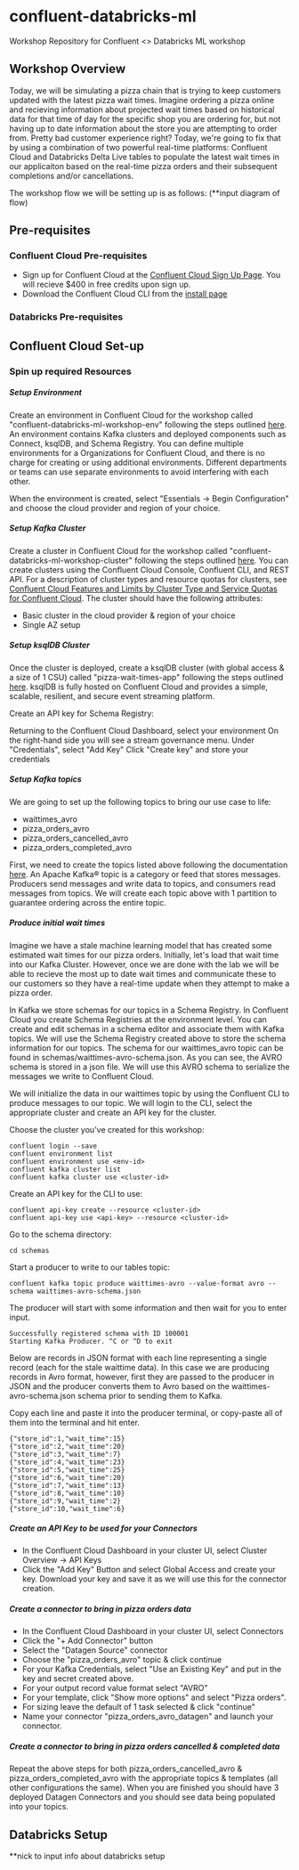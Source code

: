 # confluent-databricks-ml
Workshop Repository for Confluent &lt;> Databricks ML workshop 

## Workshop Overview 

Today, we will be simulating a pizza chain that is trying to keep customers updated with the latest pizza wait times. Imagine ordering a pizza online and recieving information about projected wait times based on historical data for that time of day for the specific shop you are ordering for, but not having up to date information about the store you are attempting to order from. Pretty bad customer experience right? Today, we're going to fix that by using a combination of two powerful real-time platforms: Confluent Cloud and Databricks Delta Live tables to populate the latest wait times in our applicaiton based on the real-time pizza orders and their subsequent completions and/or cancellations.    

The workshop flow we will be setting up is as follows: (**input diagram of flow) 

## Pre-requisites 

### Confluent Cloud Pre-requisites 

- Sign up for Confluent Cloud at the [Confluent Cloud Sign Up Page](https://confluent.cloud/signup). You will recieve $400 in free credits upon sign up. 
- Download the Confluent Cloud CLI from the [install page](https://docs.confluent.io/confluent-cli/current/install.html)

### Databricks Pre-requisites 

## Confluent Cloud Set-up

### Spin up required Resources 

##### Setup Environment

Create an environment in Confluent Cloud for the workshop called "confluent-databricks-ml-workshop-env" following the steps outlined [here](https://docs.confluent.io/cloud/current/access-management/hierarchy/cloud-environments.html#add-an-environment). An environment contains Kafka clusters and deployed components such as Connect, ksqlDB, and Schema Registry. You can define multiple environments for a Organizations for Confluent Cloud, and there is no charge for creating or using additional environments. Different departments or teams can use separate environments to avoid interfering with each other.    

When the environment is created, select "Essentials -> Begin Configuration" and choose the cloud provider and region of your choice.    

##### Setup Kafka Cluster

Create a cluster in Confluent Cloud for the workshop called "confluent-databricks-ml-workshop-cluster" following the steps outlined [here](https://docs.confluent.io/cloud/current/clusters/create-cluster.html#create-clusters). You can create clusters using the Confluent Cloud Console, Confluent CLI, and REST API. For a description of cluster types and resource quotas for clusters, see [Confluent Cloud Features and Limits by Cluster Type and Service Quotas for Confluent Cloud](https://docs.confluent.io/cloud/current/quotas/index.html#service-quotas-for-ccloud). The cluster should have the following attributes: 
- Basic cluster in the cloud provider & region of your choice
- Single AZ setup      

##### Setup ksqlDB Cluster

Once the cluster is deployed, create a ksqlDB cluster (with global access & a size of 1 CSU) called "pizza-wait-times-app" following the steps outlined [here](https://docs.confluent.io/cloud/current/get-started/index.html#step-1-create-a-ksql-cloud-cluster-in-ccloud). ksqlDB is fully hosted on Confluent Cloud and provides a simple, scalable, resilient, and secure event streaming platform.   


Create an API key for Schema Registry:     

Returning to the Confluent Cloud Dashboard, select your environment
On the right-hand side you will see a stream governance menu. Under "Credentials", select "Add Key"
Click "Create key" and store your credentials

##### Setup Kafka topics 

We are going to set up the following topics to bring our use case to life: 
- waittimes_avro 
- pizza_orders_avro 
- pizza_orders_cancelled_avro 
- pizza_orders_completed_avro 

First, we need to create the topics listed above following the documentation [here](https://docs.confluent.io/cloud/current/client-apps/topics/manage.html#create-a-topic). An Apache Kafka® topic is a category or feed that stores messages. Producers send messages and write data to topics, and consumers read messages from topics. We will create each topic above with 1 partition to guarantee ordering across the entire topic.     

##### Produce initial wait times

Imagine we have a stale machine learning model that has created some estimated wait times for our pizza orders. Initially, let's load that wait time into our Kafka Cluster. However, once we are done with the lab we will be able to recieve the most up to date wait times and communicate these to our customers so they have a real-time update when they attempt to make a pizza order.     

In Kafka we store schemas for our topics in a Schema Registry. In Confluent Cloud you create Schema Registries at the environment level. You can create and edit schemas in a schema editor and associate them with Kafka topics. We will use the Schema Registry created above to store the schema information for our topics. The schema for our waittimes_avro topic can be found in schemas/waittimes-avro-schema.json. As you can see, the AVRO schema is stored in a json file. We will use this AVRO schema to serialize the messages we write to Confluent Cloud.      

We will initialize the data in our waittimes topic by using the Confluent CLI to produce messages to our topic. We will login to the CLI, select the appropriate cluster and create an API key for the cluster.      

Choose the cluster you've created for this workshop:     
```
confluent login --save
confluent environment list 
confluent environment use <env-id> 
confluent kafka cluster list 
confluent kafka cluster use <cluster-id> 
```

Create an API key for the CLI to use:   
```
confluent api-key create --resource <cluster-id>
confluent api-key use <api-key> --resource <cluster-id>
```

Go to the schema directory: 
```
cd schemas
```

Start a producer to write to our tables topic: 
```
confluent kafka topic produce waittimes-avro --value-format avro --schema waittimes-avro-schema.json
```

The producer will start with some information and then wait for you to enter input.
```
Successfully registered schema with ID 100001
Starting Kafka Producer. ^C or ^D to exit
```

Below are records in JSON format with each line representing a single record (each for the stale waittime data). In this case we are producing records in Avro format, however, first they are passed to the producer in JSON and the producer converts them to Avro based on the waittimes-avro-schema.json schema prior to sending them to Kafka.

Copy each line and paste it into the producer terminal, or copy-paste all of them into the terminal and hit enter.
```
{"store_id":1,"wait_time":15}
{"store_id":2,"wait_time":20}
{"store_id":3,"wait_time":7}
{"store_id":4,"wait_time":23}
{"store_id":5,"wait_time":25}
{"store_id":6,"wait_time":20}
{"store_id":7,"wait_time":13}
{"store_id":8,"wait_time":10}
{"store_id":9,"wait_time":2}
{"store_id":10,"wait_time":6}
```

##### Create an API Key to be used for your Connectors 
- In the Confluent Cloud Dashboard in your cluster UI, select Cluster Overview -> API Keys
- Click the "Add Key" Button and select Global Access and create your key. Download your key and save it as we will use this for the connector creation. 

##### Create a connector to bring in pizza orders data
- In the Confluent Cloud Dashboard in your cluster UI, select Connectors
- Click the "+ Add Connector" button
- Select the "Datagen Source" connector 
- Choose the "pizza_orders_avro" topic & click continue
- For your Kafka Credentials, select "Use an Existing Key" and put in the key and secret created above. 
- For your output record value format select "AVRO"
- For your template, click "Show more options" and select "Pizza orders". 
- For sizing leave the default of 1 task selected & click "continue"
- Name your connector "pizza_orders_avro_datagen" and launch your connector. 

##### Create a connector to bring in pizza orders cancelled & completed data
Repeat the above steps for both pizza_orders_cancelled_avro & pizza_orders_completed_avro with the appropriate topics & templates (all other configurations the same). When you are finished you should have 3 deployed Datagen Connectors and you should see data being populated into your topics. 

## Databricks Setup

**nick to input info about databricks setup 
